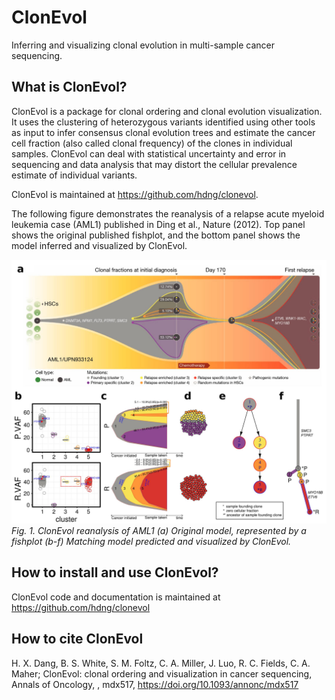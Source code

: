 # ClonEvol
Inferring and visualizing clonal evolution in multi-sample cancer sequencing.

## What is ClonEvol?
ClonEvol is a package for clonal ordering and clonal evolution visualization. It uses the clustering of heterozygous variants identified using other tools as input to infer consensus clonal evolution trees and estimate the cancer cell fraction (also called clonal frequency) of the clones in individual samples. ClonEvol can deal with statistical uncertainty and error in sequencing and data analysis that may distort the cellular prevalence estimate of individual variants.


ClonEvol is maintained at https://github.com/hdng/clonevol.


The following figure demonstrates the reanalysis of a relapse acute myeloid leukemia case (AML1) published in Ding et al., Nature (2012). Top panel shows the original published fishplot, and the bottom panel shows the model inferred and visualized by ClonEvol.

![](images/fig1-AML1.jpg)
*Fig. 1. ClonEvol reanalysis of AML1 (a) Original model, represented by a fishplot (b-f) Matching model predicted and visualized by ClonEvol.*

## How to install and use ClonEvol?

ClonEvol code and documentation is maintained at <a href="https://github.com/hdng/clonevol">https://github.com/hdng/clonevol</a>


## How to cite ClonEvol

H. X. Dang, B. S. White, S. M. Foltz, C. A. Miller, J. Luo, R. C. Fields, C. A. Maher; ClonEvol: clonal ordering and visualization in cancer sequencing, Annals of Oncology, , mdx517, https://doi.org/10.1093/annonc/mdx517

